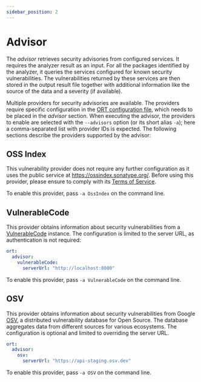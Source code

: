 ```yaml
---
sidebar_position: 2
---
```


# Advisor

The *advisor* retrieves security advisories from configured services.
It requires the analyzer result as an input.
For all the packages identified by the analyzer, it queries the services configured for known security vulnerabilities.
The vulnerabilities returned by these services are then stored in the output result file together with additional information like the source of the data and a severity (if available).

Multiple providers for security advisories are available.
The providers require specific configuration in the [ORT configuration file](https://github.com/oss-review-toolkit/ort/blob/main/model/src/main/resources/reference.yml), which needs to be placed in the *advisor* section.
When executing the advisor, the providers to enable are selected with the `--advisors` option (or its short alias `-a`); here a comma-separated list with provider IDs is expected.
The following sections describe the providers supported by the advisor:

## OSS Index

This vulnerability provider does not require any further configuration as it uses the public service at https://ossindex.sonatype.org/.
Before using this provider, please ensure to comply with its [Terms of Service](https://ossindex.sonatype.org/tos).

To enable this provider, pass `-a OssIndex` on the command line.

## VulnerableCode

This provider obtains information about security vulnerabilities from a [VulnerableCode](https://github.com/nexB/vulnerablecode) instance.
The configuration is limited to the server URL, as authentication is not required:

```yaml
ort:
  advisor:
    vulnerableCode:
      serverUrl: "http://localhost:8000"
```

To enable this provider, pass `-a VulnerableCode` on the command line.

## OSV

This provider obtains information about security vulnerabilities from Google [OSV](https://osv.dev/), a distributed vulnerability database for Open Source.
The database aggregates data from different sources for various ecosystems.
The configuration is optional and limited to overriding the server URL.

```yaml
ort:
  advisor:
    osv:
      serverUrl: "https://api-staging.osv.dev"
```

To enable this provider, pass `-a OSV` on the command line.
